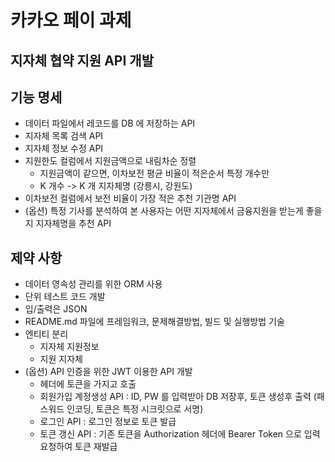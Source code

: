 # 카카오 페이 과제

## 지자체 협약 지원 API 개발

## 기능 명세
- 데이터 파일에서 레코드를 DB 에 저장하는 API
- 지자체 목록 검색 API
- 지자체 정보 수정 API
- 지원한도 컬럼에서 지원금액으로 내림차순 정렬 
    * 지원금액이 같으면, 이차보전 평균 비율이 적은순서 특정 개수만
    * K 개수 -> K 개 지자체명 (강릉시, 강원도)
- 이차보전 컬럼에서 보전 비율이 가장 적은 추천 기관명 API
- (옵션) 특정 기사를 분석하여 본 사용자는 어떤 지자체에서 금융지원을 받는게 좋을지 지자체명을 추천 API

## 제약 사항
- 데이터 영속성 관리를 위한 ORM 사용
- 단위 테스트 코드 개발
- 입/출력은 JSON
- README.md 파일에 프레임워크, 문제해결방법, 빌드 및 실행방법 기술
- 엔티티 분리
    * 지자체 지원정보 
    * 지원 지자체
- (옵션) API 인증을 위한 JWT 이용한 API 개발 
    * 헤더에 토큰을 가지고 호출
    * 회원가입 계정생성 API : ID, PW 를 입력받아 DB 저장후, 토큰 생성후 출력 (패스워드 인코딩, 토큰은 특정 시크릿으로 서명)
    * 로그인 API : 로그인 정보로 토큰 발급
    * 토큰 갱신 API : 기존 토큰을 Authorization 헤더에 Bearer Token 으로 입력 요청하여 토큰 재발급 
